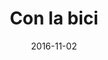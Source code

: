 ---
layout: post
categories: day-by-day
date: 2016-11-02
title: Con la bici
image: /images/blog/thumbnails/2016-11-02-con-la-bici.jpg
fullimage: /images/blog/2016-11-02-con-la-bici.jpg
---